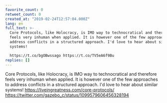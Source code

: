```yaml
---
favorite_count: 0
retweet_count: 0
created_at: "2019-02-24T12:57:04.000Z"
lang: en
full_text: >-
  Core Protocols, like Holocracy, is IMO way to technocratical and therefore
  feels very inhuman when applied. It is however one of the few approaches to
  address conflicts in a structured approach. I'd love to hear about similar
  systems! 

  https://t.co/bgOBwssago https://t.co/TV5eA6f9Bu
replies: []
---
```


Core Protocols, like Holocracy, is IMO way to technocratical and therefore feels
very inhuman when applied. It is however one of the few approaches to address
conflicts in a structured approach. I'd love to hear about similar systems!
<https://liveingreatness.com/core-protocols/>
<https://twitter.com/gazebo_c/status/1099579606456328194>
